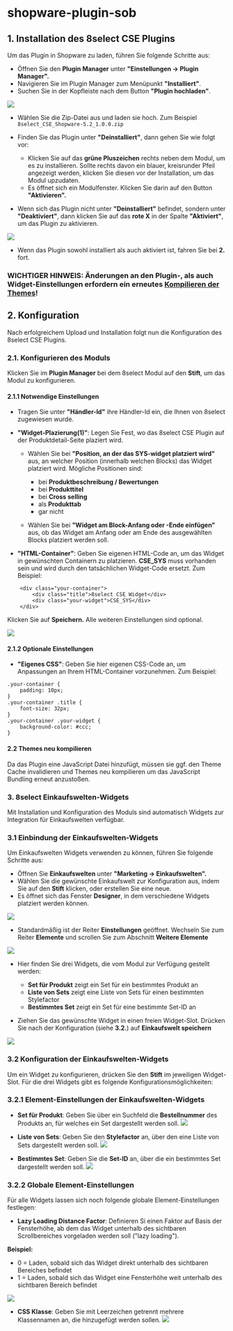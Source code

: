 # shopware-plugin-sob

## 1. Installation des 8select CSE Plugins

Um das Plugin in Shopware zu laden, führen Sie folgende Schritte aus:

* Öffnen Sie den **Plugin Manager** unter **"Einstellungen -> Plugin Manager".**
* Navigieren Sie im Plugin Manager zum Menüpunkt **"Installiert"**.
* Suchen Sie in der Kopfleiste nach dem Button **"Plugin hochladen"**.

![](Documentation/plugin-upload_de.png)

* Wählen Sie die Zip-Datei aus und laden sie hoch. Zum Beispiel `8select_CSE_Shopware-5.2_1.0.0.zip`
* Finden Sie das Plugin unter **"Deinstalliert"**, dann gehen Sie wie folgt vor:
    * Klicken Sie auf das **grüne Pluszeichen** rechts neben dem Modul, um es zu installieren. Sollte rechts davon ein blauer, kreisrunder Pfeil angezeigt werden, klicken Sie diesen vor der Installation, um das Modul upzudaten.    
    * Es öffnet sich ein Modulfenster. Klicken Sie darin auf den Button **"Aktivieren".**
   
* Wenn sich das Plugin nicht unter **"Deinstalliert"** befindet, sondern unter **"Deaktiviert"**, dann klicken Sie auf das **rote X** in der Spalte **"Aktiviert"**, um das Plugin zu aktivieren.

![](Documentation/plugin-not-installed_de.png)

* Wenn das Plugin sowohl installiert als auch aktiviert ist, fahren Sie bei **2.** fort.


### **WICHTIGER HINWEIS:** Änderungen an den Plugin-, als auch Widget-Einstellungen erfordern ein erneutes [Kompilieren der Themes](#22-themes-neu-kompilieren)!


## 2. Konfiguration

Nach erfolgreichem Upload und Installation folgt nun die Konfiguration des 8select CSE Plugins.

### 2.1. Konfigurieren des Moduls
Klicken Sie im **Plugin Manager** bei dem 8select Modul auf den **Stift**, um das Modul zu konfigurieren.

#### 2.1.1 Notwendige Einstellungen
* Tragen Sie unter **"Händler-Id"** ihre Händler-Id ein, die Ihnen von 8select zugewiesen wurde.
 
* **"Widget-Plazierung(1)"**: Legen Sie Fest, wo das 8select CSE Plugin auf der Produktdetail-Seite plaziert wird.
    * Wählen Sie bei **"Position, an der das SYS-widget platziert wird"** aus, an welcher Position (innerhalb welchen Blocks) das Widget platziert wird. Mögliche Positionen sind:
        
        * bei **Produktbeschreibung / Bewertungen**
        * bei **Produkttitel**
        * bei **Cross selling**
        * als **Produkttab**
        * gar nicht
        
    * Wählen Sie bei **"Widget am Block-Anfang oder -Ende einfügen"** aus, ob das Widget am Anfang oder am Ende des ausgewählten Blocks platziert werden soll.
    
* **"HTML-Container"**: Geben Sie eigenen HTML-Code an, um das Widget in gewünschten Containern zu platzieren. **CSE_SYS** muss vorhanden sein und wird durch den tatsächlichen Widget-Code ersetzt. Zum Beispiel:

```
	<div class="your-container">
	    <div class="title">8select CSE Widget</div>
	    <div class="your-widget">CSE_SYS</div>
	</div>
```

Klicken Sie auf **Speichern.** Alle weiteren Einstellungen sind optional.

![](Documentation/plugin-config_de.png)

#### 2.1.2 Optionale Einstellungen

* **"Eigenes CSS"**: Geben Sie hier eigenen CSS-Code an, um Anpassungen an Ihrem HTML-Container vorzunehmen. Zum Beispiel:

```
.your-container {
    padding: 10px;
}
.your-container .title {
    font-size: 32px;
}
.your-container .your-widget {
    background-color: #ccc;
}
```

#### 2.2 Themes neu kompilieren

Da das Plugin eine JavaScript Datei hinzufügt, müssen sie ggf. den Theme Cache invalidieren und Themes neu kompilieren um das JavaScript Bundling erneut anzustoßen.

### 3. 8select Einkaufswelten-Widgets

Mit Installation und Konfiguration des Moduls sind automatisch Widgets zur Integration für Einkaufswelten verfügbar.
 
### 3.1 Einbindung der Einkaufswelten-Widgets

Um Einkaufswelten Widgets verwenden zu können, führen Sie folgende Schritte aus:
* Öffnen Sie **Einkaufswelten** unter **"Marketing -> Einkaufswelten".**
* Wählen Sie die gewünschte Einkaufswelt zur Konfiguration aus, indem Sie auf den **Stift** klicken, oder erstellen Sie eine neue.
* Es öffnet sich das Fenster **Designer**, in dem verschiedene Widgets platziert werden können.

![](Documentation/plugin-shoppingworlds-slots_de.png)


* Standardmäßig ist der Reiter **Einstellungen** geöffnet. Wechseln Sie zum Reiter **Elemente** und scrollen Sie zum Abschnitt **Weitere Elemente**

![](Documentation/plugin-shoppingworlds-components_de.png)

* Hier finden Sie drei Widgets, die vom Modul zur Verfügung gestellt werden:
    * **Set für Produkt** zeigt ein Set für ein bestimmtes Produkt an
    * **Liste von Sets** zeigt eine Liste von Sets für einen bestimmten Stylefactor
    * **Bestimmtes Set** zeigt ein Set für eine bestimmte Set-ID an

* Ziehen Sie das gewünschte Widget in einen freien Widget-Slot. Drücken Sie nach der Konfiguration (siehe **3.2.**) auf **Einkaufswelt speichern**

![](Documentation/plugin-shoppingworlds-slots-filled_de.png)

### 3.2 Konfiguration der Einkaufswelten-Widgets

Um ein Widget zu konfigurieren, drücken Sie den **Stift** im jeweiligen Widget-Slot. Für die drei Widgets gibt es folgende Konfigurationsmöglichkeiten:

### 3.2.1 Element-Einstellungen der Einkaufswelten-Widgets

* **Set für Produkt**: Geben Sie über ein Suchfeld die **Bestellnummer** des Produkts an, für welches ein Set dargestellt werden soll.
![](Documentation/plugin-setforproduct_de.png)

* **Liste von Sets**: Geben Sie den **Stylefactor** an, über den eine Liste von Sets dargestellt werden soll.
![](Documentation/plugin-listofsets_de.png)
* **Bestimmtes Set**: Geben Sie die **Set-ID** an, über die ein bestimmtes Set dargestellt werden soll.
![](Documentation/plugin-certainset_de.png)

### 3.2.2 Globale Element-Einstellungen

Für alle Widgets lassen sich noch folgende globale Element-Einstellungen festlegen: 

* **Lazy Loading Distance Factor**: Definieren Si einen Faktor auf Basis der Fensterhöhe, ab dem das Widget unterhalb des sichtbaren Scrollbereiches vorgeladen werden soll ("lazy loading"). 

**Beispiel:** 

* 0 = Laden, sobald sich das Widget direkt unterhalb des sichtbaren Bereiches befindet
* 1 = Laden, sobald sich das Widget eine Fensterhöhe weit unterhalb des sichtbaren Bereich befindet

![](Documentation/plugin-lazyloaddistance_de.png)

* **CSS Klasse**: Geben Sie mit Leerzeichen getrennt mehrere Klassennamen an, die hinzugefügt werden sollen.
![](Documentation/plugin-globalcss_de.png)
